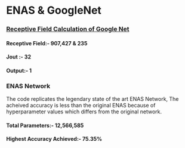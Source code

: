 # ENAS & GoogleNet

### [Receptive Field Calculation of Google Net](/Receptive%20Field%20GoogleNet.md)

#### Receptive Field:- 907,427 & 235
#### Jout :- 32
#### Output:- 1

### ENAS Network
The code replicates the legendary state of the art ENAS Network, The acheived accuracy is less than the original
ENAS because of hyperparameter values which differs from the original network.

#### Total Parameters:- 12,566,585
#### Highest Accuracy Achieved:- 75.35%
